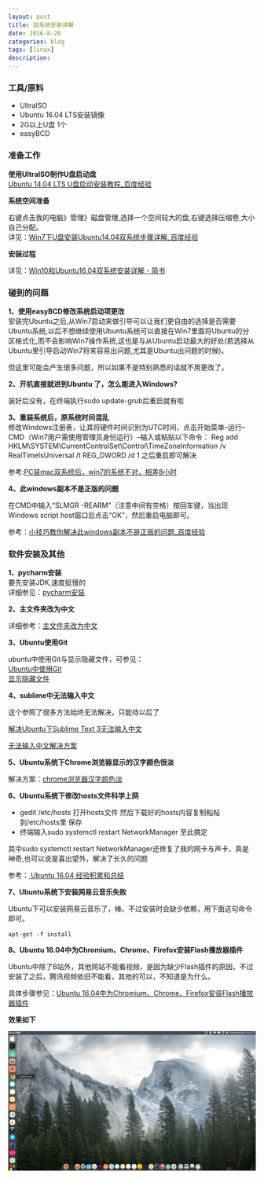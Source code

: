 ```yaml
---
layout: post
title: 双系统安装详解
date: 2016-8-26
categories: blog
tags: [linux]
description: 
---
```


### 工具/原料   

- UltraISO         
- Ubuntu 16.04 LTS安装镜像         
- 2G以上U盘 1个       
- easyBCD           

### 准备工作

**使用UltraISO制作U盘启动盘**        
[Ubuntu 14.04 LTS U盘启动安装教程_百度经验](http://jingyan.baidu.com/article/eb9f7b6d8536a8869364e813.html)

**系统空间准备**    

右键点击我的电脑》管理》磁盘管理,选择一个空间较大的盘,右键选择压缩卷,大小自己分配。         
详见：[Win7下U盘安装Ubuntu14.04双系统步骤详解_百度经验](http://jingyan.baidu.com/article/76a7e409bea83efc3b6e1507.html)

**安装过程**

详见：[Win10和Ubuntu16.04双系统安装详解 - 简书](http://www.jianshu.com/p/16b36b912b02)

### 碰到的问题   

**1、使用easyBCD修改系统启动项更改**    
安装完Ubuntu之后,从Win7启动来做引导可以让我们更自由的选择是否需要Ubuntu系统,以后不想继续使用Ubuntu系统可以直接在Win7里面将Ubuntu的分区格式化,而不会影响Win7操作系统,这也是与从Ubuntu启动最大的好处(若选择从Ubuntu里引导启动Win7将来容易出问题,尤其是Ubuntu出问题的时候)。

但这里可能会产生很多问题，所以如果不是特别熟悉的话就不用更改了。

**2、开机直接就进到Ubuntu 了，怎么能进入Windows?**            

装好后没有，在终端执行sudo update-grub后重启就有啦

**3、重装系统后，原系统时间混乱**                          
修改Windows注册表，让其将硬件时间识别为UTC时间，点击开始菜单–运行–CMD（Win7用户需使用管理员身份运行）–输入或粘贴以下命令：
Reg add HKLM\SYSTEM\CurrentControlSet\Control\TimeZoneInformation /v RealTimeIsUniversal /t REG_DWORD /d 1  之后重启即可解决    

参考:[PC装mac双系统后，win7的系统不对，相差8小时](http://zhidao.baidu.com/link?url=L0Uak8A372nwwA0tpkToEMvRABtSNzY80lhmtpbzV4KB8A3Ptd18MXKW2Jmi8PZcVSwUPm4L8P7BGV0BMKo_zE16WqwN3j15T_tldLnCtIe)

**4、此windows副本不是正版的问题**        

在CMD中输入“SLMGR -REARM”（注意中间有空格）按回车键，当出现Windows script host窗口后点击“OK”，然后重启电脑即可。

参考：[小技巧教你解决此windows副本不是正版的问题_百度经验](http://jingyan.baidu.com/article/7c6fb42869452380642c9027.html)

### 软件安装及其他       

**1、pycharm安装**               
要先安装JDK,速度挺慢的             
详细参见：[pycharm安装](http://blog.csdn.net/qq_33880788/article/details/51479564)           
  

**2、主文件夹改为中文**          

详细参考：[主文件夹改为中文](http://blog.csdn.net/l0605020112/article/details/20285239)

**3、Ubuntu使用Git**       

ubuntu中使用Git与显示隐藏文件，可参见：               
[Ubuntu中使用Git](http://www.cnblogs.com/fanyong/p/3424501.html)            
[显示隐藏文件](http://jingyan.baidu.com/album/6079ad0e84cd9728ff86dbc1.html)              
 

**4、sublime中无法输入中文**        

这个参照了很多方法始终无法解决，只能待以后了          

[解决Ubuntu下Sublime Text 3无法输入中文](http://www.jianshu.com/p/bf05fb3a4709)

[无法输入中文解决方案](http://blog.csdn.net/bleachswh/article/details/51674552)           


**5、Ubuntu系统下Chrome浏览器显示的汉字颜色很淡**      

解决方案：[chrome浏览器汉字颜色淡](https://www.zhihu.com/question/46303724)

**6、Ubuntu系统下修改hosts文件科学上网**                

- gedit /etc/hosts 打开hosts文件 然后下载好的hosts内容复制粘帖到/etc/hosts里 保存 
- 终端输入sudo systemctl restart NetworkManager 至此搞定

其中sudo systemctl restart NetworkManager还修复了我的网卡与声卡，真是神奇,也可以说是喜出望外，解决了长久的问题

参考：[ Ubuntu 16.04 经验积累和总结](http://blog.csdn.net/u013230444/article/details/51388211)


**7、Ubuntu系统下安装网易云音乐失败**         

Ubuntu下可以安装网易云音乐了，棒。不过安装时会缺少依赖，用下面这句命令即可。   

```
apt-get -f install
```

**8、Ubuntu 16.04中为Chromium、Chrome、Firefox安装Flash播放器插件**          

Ubuntu中除了B站外，其他网站不能看视频，是因为缺少Flash插件的原因，不过安装了之后，腾讯视频依旧不能看，其他的可以，不知道是为什么。       

具体步骤参见：[Ubuntu 16.04中为Chromium、Chrome、Firefox安装Flash播放器插件](http://www.linuxidc.com/Linux/2016-05/131098.htm)

**效果如下**        

![](https://raw.githubusercontent.com/whuhan2013/ImageRepertory/master/android/p4.png)

